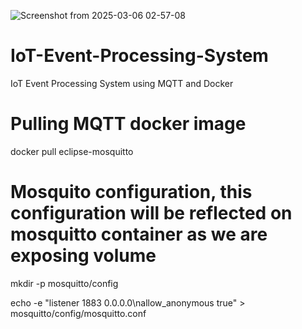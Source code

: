 ![Screenshot from 2025-03-06 02-57-08](https://github.com/user-attachments/assets/a3ac52d8-ef73-448f-b580-5cdf9032a6d6)


# IoT-Event-Processing-System


IoT Event Processing System using MQTT and Docker

# Pulling MQTT docker image
docker pull eclipse-mosquitto

# Mosquito configuration, this configuration will be reflected on mosquitto container as we are exposing volume
mkdir -p mosquitto/config

echo -e "listener 1883 0.0.0.0\nallow_anonymous true" > mosquitto/config/mosquitto.conf

